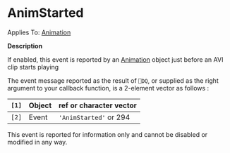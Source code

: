 




<h1 class="heading"><span class="name">AnimStarted</span></h1>

Applies To: [Animation](./animation.md)


**Description**


If enabled, this event is reported by an [Animation](./animation.md) object just before an AVI clip starts playing


The event message reported as the result of `⎕DQ`, or supplied as the right argument to your callback function, is a 2-element vector as follows :


| `[1]` | Object | ref or character vector |
| --- | --- | ---  |
| `[2]` | Event | `'AnimStarted'` or 294 |


This event is reported for information only and cannot be disabled or modified in any way.



